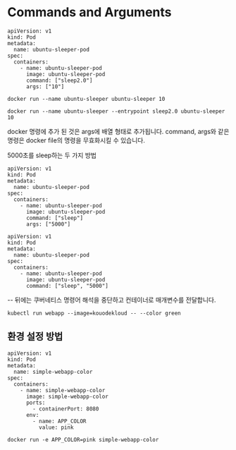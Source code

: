 # Commands and Arguments 

```
apiVersion: v1
kind: Pod
metadata:
  name: ubuntu-sleeper-pod
spec:
  containers:
    - name: ubuntu-sleeper-pod
      image: ubuntu-sleeper-pod
      command: ["sleep2.0"]
      args: ["10"]
```

`docker run --name ubuntu-sleeper ubuntu-sleeper 10`

`docker run --name ubuntu-sleeper --entrypoint sleep2.0 ubuntu-sleeper 10`

docker 명령에 추가 된 것은 args에 배열 형태로 추가됩니다.
command, args와 같은 명령은 docker file의 명령을 무효화시킬 수 있습니다.



5000초를 sleep하는 두 가지 방법

```
apiVersion: v1
kind: Pod
metadata:
  name: ubuntu-sleeper-pod
spec:
  containers:
    - name: ubuntu-sleeper-pod
      image: ubuntu-sleeper-pod
      command: ["sleep"]
      args: ["5000"]
```


```
apiVersion: v1
kind: Pod
metadata:
  name: ubuntu-sleeper-pod
spec:
  containers:
    - name: ubuntu-sleeper-pod
      image: ubuntu-sleeper-pod
      command: ["sleep", "5000"]
```

-- 뒤에는 쿠버네티스 명령어 해석을 중단하고 컨테이너로 매개변수를 전달합니다.

`kubectl run webapp --image=kouodekloud -- --color green `


## 환경 설정 방법

```
apiVersion: v1
kind: Pod
metadata:
  name: simple-webapp-color
spec:
  containers:
    - name: simple-webapp-color
      image: simple-webapp-color
      ports:
        - containerPort: 8080
      env:
        - name: APP_COLOR
          value: pink
```

`docker run -e APP_COLOR=pink simple-webapp-color`
